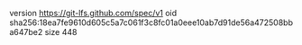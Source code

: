 version https://git-lfs.github.com/spec/v1
oid sha256:18ea7fe9610d605c5a7c061f3c8fc01a0eee10ab7d91de56a472508bba647be2
size 448
